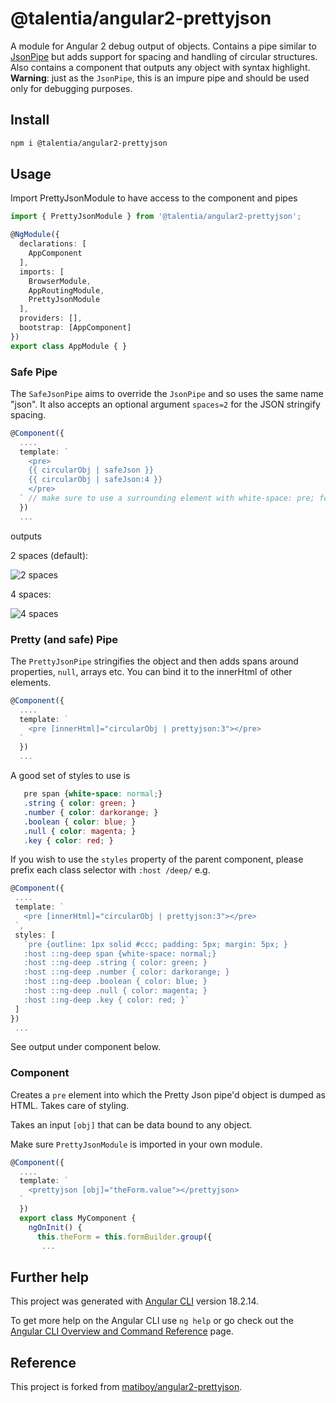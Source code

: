 # @talentia/angular2-prettyjson

A module for Angular 2 debug output of objects. Contains a pipe similar to [JsonPipe](https://angular.io/docs/ts/latest/api/common/index/JsonPipe-class.html) but adds support for spacing and handling of circular structures.  
Also contains a component that outputs any object with syntax highlight.  
**Warning**: just as the `JsonPipe`, this is an impure pipe and should be used only for debugging purposes.

## Install

```bash
npm i @talentia/angular2-prettyjson
```

## Usage

Import PrettyJsonModule to have access to the component and pipes

```ts
import { PrettyJsonModule } from '@talentia/angular2-prettyjson';

@NgModule({
  declarations: [
    AppComponent
  ],
  imports: [
    BrowserModule,
    AppRoutingModule,
    PrettyJsonModule
  ],
  providers: [],
  bootstrap: [AppComponent]
})
export class AppModule { }
```

### Safe Pipe

The `SafeJsonPipe` aims to override the `JsonPipe` and so uses the same name "json". It also accepts an optional argument `spaces=2` for the JSON stringify spacing.

```ts
@Component({
  ....
  template: `
    <pre>
    {{ circularObj | safeJson }}
    {{ circularObj | safeJson:4 }}
    </pre>
  ` // make sure to use a surrounding element with white-space: pre; for best results
  })
  ...
```

outputs

2 spaces (default):

![2 spaces](https://cloud.githubusercontent.com/assets/487758/15599442/d163cf2a-2415-11e6-8097-f1f9f62fd3ce.png)

4 spaces:

![4 spaces](https://cloud.githubusercontent.com/assets/487758/15599411/a6815a8e-2415-11e6-8f1f-e68db77885a2.png)

### Pretty (and safe) Pipe

The `PrettyJsonPipe` stringifies the object and then adds spans around properties, `null`, arrays etc. You can bind it to the innerHtml of other elements.

```ts
@Component({
  ....
  template: `
    <pre [innerHtml]="circularObj | prettyjson:3"></pre>
  `
  })
  ...
```

 A good set of styles to use is

 ```css
    pre span {white-space: normal;}
    .string { color: green; }
    .number { color: darkorange; }
    .boolean { color: blue; }
    .null { color: magenta; }
    .key { color: red; }
 ```

 If you wish to use the `styles` property of the parent component, please prefix each class selector with `:host /deep/`
 e.g.

 ```ts
@Component({
  ....
  template: `
    <pre [innerHtml]="circularObj | prettyjson:3"></pre>
  `,
  styles: [
    `pre {outline: 1px solid #ccc; padding: 5px; margin: 5px; }
    :host ::ng-deep span {white-space: normal;}
    :host ::ng-deep .string { color: green; }
    :host ::ng-deep .number { color: darkorange; }
    :host ::ng-deep .boolean { color: blue; }
    :host ::ng-deep .null { color: magenta; }
    :host ::ng-deep .key { color: red; }`
  ]
})
  ...
```

 See output under component below.

### Component

 Creates a `pre` element into which the Pretty Json pipe'd object is dumped as HTML. Takes care of styling.

 Takes an input `[obj]` that can be data bound to any object.

 Make sure `PrettyJsonModule` is imported in your own module.

```ts
@Component({
  ....
  template: `
    <prettyjson [obj]="theForm.value"></prettyjson>
  `
  })
  export class MyComponent {
    ngOnInit() {
      this.theForm = this.formBuilder.group({
       ...
```

## Further help

This project was generated with [Angular CLI](https://github.com/angular/angular-cli) version 18.2.14.

To get more help on the Angular CLI use `ng help` or go check out the [Angular CLI Overview and Command Reference](https://angular.io/cli) page.

## Reference

This project is forked from [matiboy/angular2-prettyjson](https://github.com/matiboy/angular2-prettyjson).